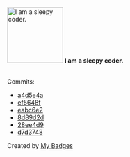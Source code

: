 <img src="https://my-badges.github.io/my-badges/sleepy-coder.png" alt="I am a sleepy coder." title="I am a sleepy coder." width="128">
<strong>I am a sleepy coder.</strong>
<br><br>

Commits:

- <a href="https://github.com/UWrc/RCC-hackathon-2025/commit/a4d5e4abb2d04f38c8d8fe2e8670f7201e6acf69">a4d5e4a</a>
- <a href="https://github.com/nlsschim/basketball_analysis/commit/ef5648fa6e646640509c08f26dd76f84cecf73e3">ef5648f</a>
- <a href="https://github.com/nlsschim/nlsschim/commit/eabc6e28b3538fd8ca8ac2c550555331e14d4144">eabc6e2</a>
- <a href="https://github.com/nlsschim/nlsschim/commit/8d89d2da38b779325c688e3054c7cd16c070735d">8d89d2d</a>
- <a href="https://github.com/nlsschim/nlsschim/commit/28ee4d9f53ea4a3745751d8cc4f7a43ec32fd52a">28ee4d9</a>
- <a href="https://github.com/nlsschim/nlsschim/commit/d7d37486b6941691111a4f67cc7e043343ed7d62">d7d3748</a>


Created by <a href="https://github.com/my-badges/my-badges">My Badges</a>